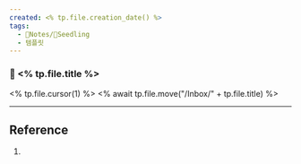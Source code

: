 ```yaml
---
created: <% tp.file.creation_date() %>
tags:
  - 📔Notes/🌱Seedling
  - 템플릿
---
```

### 🌱 <% tp.file.title %>

<% tp.file.cursor(1) %>
<% await tp.file.move("/Inbox/" + tp.file.title) %>

---
## Reference
1.
